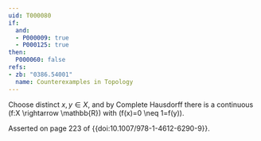 ```yaml
---
uid: T000080
if:
  and:
  - P000009: true
  - P000125: true
then:
  P000060: false
refs:
- zb: "0386.54001"
  name: Counterexamples in Topology
---
```


Choose distinct $x,y \in X$, and
by Complete Hausdorff there is a continuous
\(f:X \rightarrow \mathbb{R}\) with \(f(x)=0 \neq 1=f(y)\).

Asserted on page 223 of {{doi:10.1007/978-1-4612-6290-9}}.
